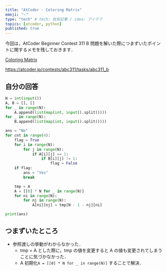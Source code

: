 ```yaml
---
title: "AtCoder - Coloring Matrix"
emoji: "✨"
type: "tech" # tech: 技術記事 / idea: アイデア
topics: [atcoder, python]
published: true
---
```


今回は，AtCoder Beginner Contest 311 B 問題を解いた際につまずいたポイントに関するメモを残しておきます．

[Coloring Matrix](https://atcoder.jp/contests/abc311/tasks/abc311_b)

https://atcoder.jp/contests/abc311/tasks/abc311_b

## 自分の回答

```python
N = int(input())
A, B = [], []
for _ in range(N):
    A.append(list(map(int, input().split())))
for _ in range(N):
    B.append(list(map(int, input().split())))

ans = "No"
for cnt in range(4):
    flag = True
    for i in range(N):
        for j in range(N):
            if A[i][j] == 1:
                if B[i][j] != 1:
                    flag = False
    if flag:
        ans = "Yes"
        break

    tmp = A
    A = [[0] * N for _ in range(N)]
    for ni in range(N):
        for nj in range(N):
            A[ni][nj] = tmp[N - 1 - nj][ni]

print(ans)
```

## つまずいたところ

- 参照渡しの挙動がわからなかった．
  - tmp = A とした際に，tmp の値を変更すると A の値も変更されてしまうことに気づかなかった．
  - A 初期化`A = [[0] * N for _ in range(N)]` することで解決．
